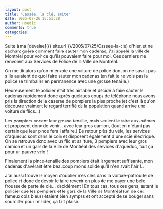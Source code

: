 ```yaml
---
layout: post
title: "Cassée, la clé, suite"
date: 2005-07-26 15:51:28
author: Hoedic
comments: true
categories: 
---
```



Suite à ma [déveine]({{ site.url }}/2005/07/25/Cassee-la-cle) d'hier, et ne sachant guère comment faire sauter mon cadenas, j'ai appelé la ville de Montréal pour voir ce qu'ils pouvaient faire pour moi. Ces derniers me renvoient aux Services de Police de la Ville de Montréal.

On me dit alors qu'on m'envoie une voiture de police dont on ne savait pas s'ils auraient de quoi faire sauter mon cadenas (en fait je ne vois pas la police se trimballer en permanence avec une grosse tenaille.)

Heureusement le policier était très aimable et décidé à faire sauter le cadenas rapidement donc après quelques coups de téléphone nous avons pris la direction de la caserne de pompiers la plus proche (et c'est là qu'on découvre vraiment le regard terrifié de la population quand arrive une voiture de flics...)

Les pompiers sortent leur grosse tenaille, mais veulent le faire eux-mêmes et proposent donc de venir... avec leur gros camion, (tout en n'étant pas certain que leur pince fera l'affaire.) De retour près du vélo, les services d'aqueduc sont dans le coin et disposent également d'une scie électrique. On se retrouve donc avec un flic et sa 'ture, 3 pompiers avec leur gros camion et un gars de la Ville de Montréal des services d'aqueduc, tout ça pour un pauvre vélo !

Finalement la pince-tenaille des pompiers était largement suffisante, mon cadenas d'avérant être beaucoup moins solide qu'il n'en avait l'air !...

J'ai aussi trouvé le moyen d'oublier mes clés dans la voiture-patrouille de police et donc de devoir le faire revenir en plus de me payer une belle frousse de perte de clé... décidément ! En tous cas, tous ces gens, autant le policier que les pompiers et le gars de la Ville de Montréal (un de ces fameux cols bleus) étaient bien sympas et ont accepté de se bouger sans sourciller pour m'aider, ça fait plaisir.